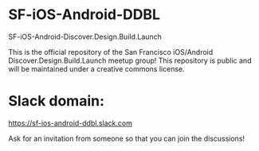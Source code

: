 # SF-iOS-Android-DDBL
SF-iOS-Android-Discover.Design.Build.Launch

This is the official repository of the San Francisco iOS/Android Discover.Design.Build.Launch meetup group! This repository is public and will be maintained under a creative commons license. 


# Slack domain:
https://sf-ios-android-ddbl.slack.com

Ask for an invitation from someone so that you can join the discussions!
